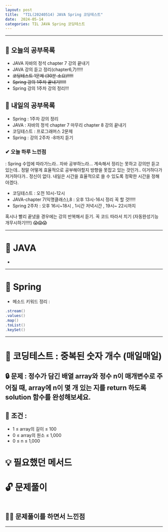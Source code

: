 ```yaml
---
layout: post
title:  "TIL(20240514) JAVA Spring 코딩테스트"
date:  2024-05-14
categories: TIL JAVA Spring 코딩테스트
---
```


---------------------------------------------------------------------

## 🙌 오늘의 공부목록
- JAVA 자바의 정석 chapter 7 강의 끝내기
- JAVA 강의 듣고 정리(chapter6,7)!!!!!
- ~~코딩테스트 1문제 (30분 소요)!!!!!~~
- ~~Spring 강의 1주차 끝내기!!!!!~~
- Spring 강의 1주차 강의 정리!!!

## 🔄 내일의 공부목록
- Spring : 1주차 강의 정리
- JAVA : 자바의 정석 chapter 7 마무리 chapter 8 강의 끝내기
- 코딩테스트 : 프로그래머스 2문제
- Spring : 강의 2주차 -8까지 듣기

### ✔ 오늘 하루 느낀점
: Spring 수업에 따라가느라.. 자바 공부하느라... 계속해서
정리는 못하고 강의만 듣고 있는데.. 정말 어떻게 효율적으로 공부해야할지
방향을 못잡고 있는 것인가.. 이거하다가 저거하다가.. 정신이 없다.
내일은 시간을 효율적으로 쓸 수 있도록 정확한 시간을 정해야겠다.

- 코딩테스트 : 오전 10시-12시
- JAVA-chapter 7(익명클래스),8 : 오후 13시-16시 정리 꼭 할 것!!!!!
- Spring 2주차 : 오후 16시~18시 , 1시간 저녁시간 , 19시~ 22시까지 

혹시나 빨리 끝냈을 경우에는 강의 반복해서 듣기.
꼭 코드 따라서 치기 (자동완성기능 개무시하기!!!!) 😱😱😱


---

# 📌 JAVA    
- 

---------------------------------------------------------------------

# 📌 Spring
- 메소드 키워드 정리 : 
```java
.stream()
.values()
.map()
.toList()
.keySet()
```


---------------------------------------------------------------------

# 📌 코딩테스트 : 중복된 숫자 개수 (매일매일)


## 🔒 문제 : 정수가 담긴 배열 array와 정수 n이 매개변수로 주어질 때, array에 n이 몇 개 있는 지를 return 하도록 solution 함수를 완성해보세요.


## 🚫 조건 : 
- 1 ≤ array의 길이 ≤ 100
- 0 ≤ array의 원소 ≤ 1,000
- 0 ≤ n ≤ 1,000

# 💡 필요했던 메서드


# 🔓 문제풀이
```java

```

## 🤷‍♀️ 문제풀이를 하면서 느낀점


---------------------------------------------------

